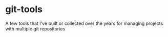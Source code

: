 # git-tools
A few tools that I've built or collected over the years for managing projects with multiple git repositories
